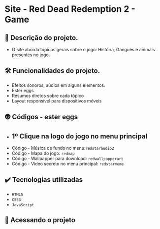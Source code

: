 <h1>Site - Red Dead Redemption 2 - Game</h1>

## :pushpin: Descrição do projeto.
- O site aborda tópicos gerais sobre o jogo: História, Gangues e animais presentes no jogo.
  
## 🛠️ Funcionalidades do projeto.
- Efeitos sonoros, aúdios em alguns elementos.
- Ester eggs
- Resumos diretos sobre cada tópico
- Layout responsível para dispositivos móveis

## 👽 Códigos - ester eggs
- <h2>1º Clique na logo do jogo no menu principal</h2>
- Código - Música de fundo no menu:``redstaraudio2``
- Código - Mapa do jogo: ``redmap``
- Código - Wallpapper para download: ``redwallpapperart``
- Código - Vídeo secreto no menu principal: ``redstarmeme``

## ✔️ Tecnologias utilizadas

- ``HTML5``
- ``CSS3``
- ``JavaScript``
## 📁 Acessando o projeto
